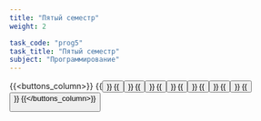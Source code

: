 ```yaml
---
title: "Пятый семестр"
weight: 2

task_code: "prog5"
task_title: "Пятый семестр"
subject: "Программирование"
---
```

{{<buttons_column>}}
    {{<button text="Лабораторная работа 1" link="https://github.com/python-basic/sem5-lr1-DanilaIsaichev">}}
    {{<button text="Лабораторная работа 2" link="https://github.com/python-basic/sem5-lr2-DanilaIsaichev">}}
    {{<button text="Лабораторная работа 3" link="https://github.com/python-basic/sem5-lr3-DanilaIsaichev">}}
    {{<button text="Лабораторная работа 4" link="https://github.com/python-basic/sem3-lr4-DanilaIsaichev">}}
    {{<button text="Лабораторная работа 5" link="https://colab.research.google.com/drive/1jmtqsppMho0Ry0p2F72CFB5hwhdbj-hI?usp=sharing">}}
    {{<button text="Лабораторная работа 6" link="https://replit.com/@DanilaIsaichev/PROG5Lab6singleton">}}
    {{<button text="Лабораторная работа 7" link="https://replit.com/@DanilaIsaichev/PROG5Lab7">}}
    {{<button text="Лабораторная работа 9" link="https://colab.research.google.com/drive/1g9NzjkHp7PDWwVZnW_kmnFIMoSH8VPHi?usp=sharing">}}
{{</buttons_column>}}